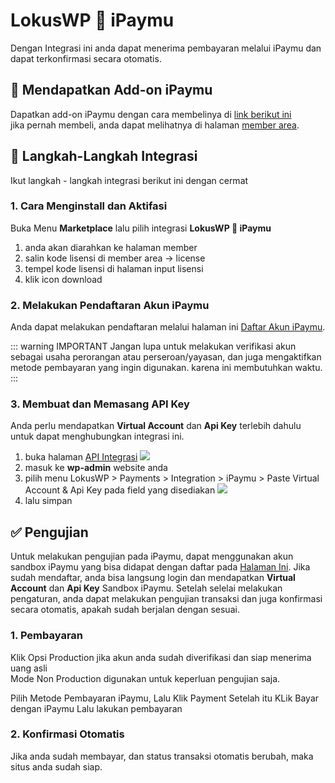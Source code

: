
# LokusWP 🤝 iPaymu

 <Badge text="Goal"/> Dengan Integrasi ini anda dapat menerima pembayaran melalui iPaymu dan dapat terkonfirmasi secara otomatis.


## 🛒 Mendapatkan Add-on iPaymu
Dapatkan add-on iPaymu dengan cara membelinya di [link berikut ini](https://lokuswp.id/plugins/ipaymu/) \
jika  pernah membeli, anda dapat melihatnya di halaman [member area](https://member.lokuswp.id).


## 👣 Langkah-Langkah Integrasi

Ikut langkah - langkah integrasi berikut ini dengan cermat

### 1. Cara Menginstall dan Aktifasi

Buka Menu **Marketplace** lalu pilih integrasi **LokusWP 🤝 iPaymu**
1. anda akan diarahkan ke halaman member
2. salin kode lisensi di member area -> license
3. tempel kode lisensi di halaman input lisensi
4. klik icon download

### 2. Melakukan Pendaftaran Akun iPaymu

Anda dapat melakukan pendaftaran melalui halaman ini [Daftar Akun iPaymu](https://my.ipaymu.com/members/register).


::: warning IMPORTANT
Jangan lupa untuk melakukan verifikasi akun sebagai usaha perorangan atau perseroan/yayasan, dan juga mengaktifkan metode pembayaran yang ingin digunakan. karena ini membutuhkan waktu.
:::

### 3. Membuat dan Memasang API Key

Anda perlu mendapatkan **Virtual Account** dan **Api Key** terlebih dahulu untuk dapat menghubungkan integrasi ini.
1. buka halaman [API Integrasi](https://my.ipaymu.com/integration)
   ![](assets/ipaymu-config.gif)
2. masuk ke **wp-admin** website anda
3. pilih menu LokusWP > Payments > Integration > iPaymu > Paste Virtual Account & Api Key pada field yang disediakan
   ![](assets/ipaymu-settings.gif)
4. lalu simpan


## ✅ Pengujian

Untuk melakukan pengujian pada iPaymu, dapat menggunakan akun sandbox iPaymu yang bisa didapat dengan daftar pada [Halaman Ini](https://sandbox.ipaymu.com/members/register).
Jika sudah mendaftar, anda bisa langsung login dan mendapatkan **Virtual Account** dan **Api Key** Sandbox iPaymu.
Setelah selelai melakukan pengaturan, anda dapat melakukan pengujian transaksi dan juga konfirmasi
secara otomatis, apakah sudah berjalan dengan sesuai.
### 1. Pembayaran

Klik Opsi Production jika akun anda sudah diverifikasi dan siap menerima uang asli\
Mode Non Production digunakan untuk keperluan pengujian saja.

Pilih Metode Pembayaran iPaymu, Lalu Klik Payment
Setelah itu KLik Bayar dengan iPaymu
Lalu lakukan pembayaran

### 2. Konfirmasi Otomatis

Jika anda sudah membayar, dan status transaksi otomatis berubah, maka
situs anda sudah siap.